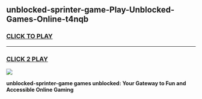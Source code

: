 
## unblocked-sprinter-game-Play-Unblocked-Games-Online-t4nqb
<h3>
<a href="https://premium76.site?title=unblocked-sprinter-game&ref=25A">CLICK TO PLAY</a></h3>
<hr>

<h3>
<a href="https://premium76.site?title=unblocked-sprinter-game&ref=25A">CLICK 2 PLAY</a>
  
</h3>

<a href="https://premium76.site?title=unblocked-sprinter-game&ref=25A"><img src="https://clearcache.store/games.png"></a>


**unblocked-sprinter-game games unblocked: Your Gateway to Fun and Accessible Online Gaming**
